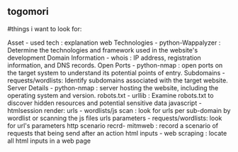 ## togomori

#things i want to look for:

Asset              -     used tech     :                explanation
web Technologies   - python-Wappalyzer : Determine the technologies and framework used in the website's development
Domain Information - whois             : IP address, registration information, and DNS records.
Open Ports         - python-nmap       : open ports on the target system to understand its potential points of entry.
Subdomains         - requests/wordlists: Identify subdomains associated with the target website.
Server Details     - python-nmap       : server hosting the website, including the operating system and version.
robots.txt         - urllib            : Examine robots.txt to discover hidden resources and potential sensitive data
javascript         - htmlsession render: 
urls               - wordlists/js scan : look for urls per sub-domain by wordlist or scanning the js files
urls parameters    - requests/wordlists: look for url's parameters
http scenario recrd- mitmweb           : record a scenario of requests that being send after an action
html inputs        - web scraping      : locate all html inputs in a web page

